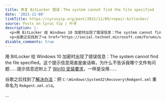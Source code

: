 ```yaml
---
title: 修复 BitLocker 错误：The system cannot find the file specified
date: '2021-11-09'
linkTitle: https://cyrusyip.org/post/2021/11/09/repair-bitlocker/
source: Posts on Cyrus Yip | 叶寻
description: |-
  <p>用 BitLocker 给 Windows 10 加密时出现了错误信息：The system cannot find the file specified。这个提示信息简直是废话嘛，为什么不告诉我哪个文件有问题……提示信息还附上了 <a href="https://www.microsoft.com/en-us/windows/windows-10-specifications">Win10 安装要求</a>，一样是没用……</p>
  <p>谷歌之后找到了<a href="https://social.technet.microsoft.com/Forums/windows/en-US/51947c62-dbcb-4613-b10d-707ff8b61d0d/bitlocker-quotthe-system-cannot-find-the-file-specifiedquot">解决办法</a>：把 <code>C:\Windows\System32\Recovery\ReAgent.xml</code> 重命名为 <code>ReAgent.xml.old</code>。</p> ...
disable_comments: true
---
```

<p>用 BitLocker 给 Windows 10 加密时出现了错误信息：The system cannot find the file specified。这个提示信息简直是废话嘛，为什么不告诉我哪个文件有问题……提示信息还附上了 <a href="https://www.microsoft.com/en-us/windows/windows-10-specifications">Win10 安装要求</a>，一样是没用……</p>
<p>谷歌之后找到了<a href="https://social.technet.microsoft.com/Forums/windows/en-US/51947c62-dbcb-4613-b10d-707ff8b61d0d/bitlocker-quotthe-system-cannot-find-the-file-specifiedquot">解决办法</a>：把 <code>C:\Windows\System32\Recovery\ReAgent.xml</code> 重命名为 <code>ReAgent.xml.old</code>。</p> ...
